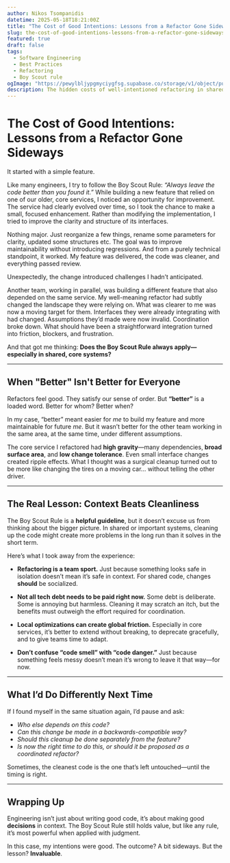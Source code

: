 ```yaml
---
author: Nikos Tsompanidis
datetime: 2025-05-18T18:21:00Z
title: "The Cost of Good Intentions: Lessons from a Refactor Gone Sideways"
slug: the-cost-of-good-intentions-lessons-from-a-refactor-gone-sideways
featured: true
draft: false
tags:
  - Software Engineering
  - Best Practices
  - Refactoring
  - Boy Scout rule
ogImage: "https://pewylbljypgmyciygfsg.supabase.co/storage/v1/object/public/photos/nikos-tsompanidis-blog-ogImage.webp"
description: The hidden costs of well-intentioned refactoring in shared systems. Why the Boy Scout Rule doesn’t always apply and how to avoid unintended friction across teams.
---
```


# The Cost of Good Intentions: Lessons from a Refactor Gone Sideways

It started with a simple feature.

Like many engineers, I try to follow the Boy Scout Rule: _“Always leave the code better than you found it.”_ While building a new feature that relied on one of our older, core services, I noticed an opportunity for improvement. The service had clearly evolved over time, so I took the chance to make a small, focused enhancement. Rather than modifying the implementation, I tried to improve the clarity and structure of its interfaces.

Nothing major. Just reorganize a few things, rename some parameters for clarity, updated some structures etc. The goal was to improve maintainability without introducing regressions. And from a purely technical standpoint, it worked. My feature was delivered, the code was cleaner, and everything passed review.

Unexpectedly, the change introduced challenges I hadn’t anticipated.

Another team, working in parallel, was building a different feature that also depended on the same service. My well-meaning refactor had subtly changed the landscape they were relying on. What was clearer to me was now a moving target for them. Interfaces they were already integrating with had changed. Assumptions they’d made were now invalid. Coordination broke down. What should have been a straightforward integration turned into friction, blockers, and frustration.

And that got me thinking: **Does the Boy Scout Rule always apply—especially in shared, core systems?**

---

## When "Better" Isn't Better for Everyone

Refactors feel good. They satisfy our sense of order. But **“better”** is a loaded word. Better for whom? Better when?

In my case, “better” meant easier for _me_ to build my feature and more maintainable for future _me_. But it wasn’t better for the other team working in the same area, at the same time, under different assumptions.

The core service I refactored had **high gravity**—many dependencies, **broad surface area**, and **low change tolerance**. Even small interface changes created ripple effects. What I thought was a surgical cleanup turned out to be more like changing the tires on a moving car… without telling the other driver.

---

## The Real Lesson: Context Beats Cleanliness

The Boy Scout Rule is a **helpful guideline**, but it doesn’t excuse us from thinking about the bigger picture. In shared or important systems, cleaning up the code might create more problems in the long run than it solves in the short term.

Here’s what I took away from the experience:

- **Refactoring is a team sport.** Just because something looks safe in isolation doesn’t mean it’s safe in context. For shared code, changes **should** be socialized.

- **Not all tech debt needs to be paid right now.** Some debt is deliberate. Some is annoying but harmless. Cleaning it may scratch an itch, but the benefits must outweigh the effort required for coordination.

- **Local optimizations can create global friction.** Especially in core services, it’s better to extend without breaking, to deprecate gracefully, and to give teams time to adapt.

- **Don’t confuse “code smell” with “code danger.”** Just because something feels messy doesn’t mean it’s wrong to leave it that way—for now.

---

## What I’d Do Differently Next Time

If I found myself in the same situation again, I’d pause and ask:

- _Who else depends on this code?_
- _Can this change be made in a backwards-compatible way?_
- _Should this cleanup be done separately from the feature?_
- _Is now the right time to do this, or should it be proposed as a coordinated refactor?_

Sometimes, the cleanest code is the one that’s left untouched—until the timing is right.

---

## Wrapping Up

Engineering isn’t just about writing good code, it’s about making good **decisions** in context. The Boy Scout Rule still holds value, but like any rule, it’s most powerful when applied with judgment.

In this case, my intentions were good. The outcome? A bit sideways. But the lesson? **Invaluable**.
